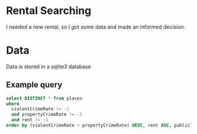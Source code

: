 # Rental Searching
I needed a new rental, so I got some data and made an informed decision.

# Data
Data is stored in a sqlite3 database

## Example query
```sql
select DISTINCT * from places
where
  violentCrimeRate != -1
  and propertyCrimeRate != -1
  and rent != -1
order by (violentCrimeRate + propertyCrimeRate) DESC, rent ASC, publicTransit DESC;
```
